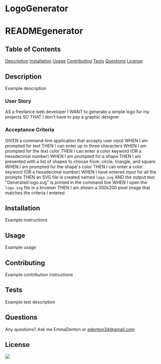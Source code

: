 # LogoGenerator


  # READMEgenerator

  ## Table of Contents
  [Description](#description)
  [Installation](#installation)
  [Usage](#usage)
  [Contributing](#contributing)
  [Tests](#tests)
  [Questions](#questions)
  [License](#license)
  
  ## Description
  Example description

### User Story
AS a freelance web developer
I WANT to generate a simple logo for my projects
SO THAT I don't have to pay a graphic designer

### Acceptance Criteria
GIVEN a command-line application that accepts user input
WHEN I am prompted for text
THEN I can enter up to three characters
WHEN I am prompted for the text color
THEN I can enter a color keyword (OR a hexadecimal number)
WHEN I am prompted for a shape
THEN I am presented with a list of shapes to choose from: circle, triangle, and square
WHEN I am prompted for the shape's color
THEN I can enter a color keyword (OR a hexadecimal number)
WHEN I have entered input for all the prompts
THEN an SVG file is created named `logo.svg`
AND the output text "Generated logo.svg" is printed in the command line
WHEN I open the `logo.svg` file in a browser
THEN I am shown a 300x200 pixel image that matches the criteria I entered
  
  ## Installation
  Example instructions
  
  ## Usage
  Example usage
  
  ## Contributing
  Example contribution instructions
  
  ## Tests
  Example test description
  
  ## Questions
  Any questions? Ask me EmmaDenton or edenton34@gmail.com
  
  ## License
  ![](https://img.shields.io/badge/license-MIT-blue.svg)
  